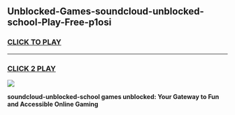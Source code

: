 
## Unblocked-Games-soundcloud-unblocked-school-Play-Free-p1osi
<h3>
<a href="https://premium76.site?title=soundcloud-unblocked-school&ref=21A">CLICK TO PLAY</a></h3>
<hr>

<h3>
<a href="https://premium76.site?title=soundcloud-unblocked-school&ref=21A">CLICK 2 PLAY</a>
  
</h3>

<a href="https://premium76.site?title=soundcloud-unblocked-school&ref=21A"><img src="https://clearcache.store/games.png"></a>


**soundcloud-unblocked-school games unblocked: Your Gateway to Fun and Accessible Online Gaming**
